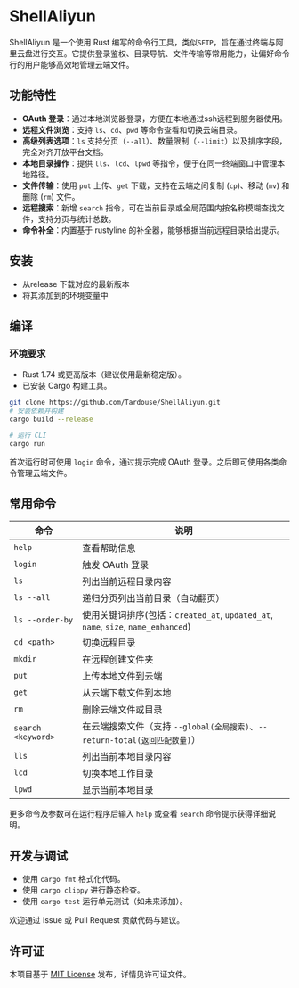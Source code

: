 # ShellAliyun

ShellAliyun 是一个使用 Rust 编写的命令行工具，类似`SFTP`，旨在通过终端与阿里云盘进行交互。它提供登录鉴权、目录导航、文件传输等常用能力，让偏好命令行的用户能够高效地管理云端文件。

## 功能特性

- **OAuth 登录**：通过本地浏览器登录，方便在本地通过ssh远程到服务器使用。
- **远程文件浏览**：支持 `ls`、`cd`、`pwd` 等命令查看和切换云端目录。
- **高级列表选项**：`ls` 支持分页（`--all`）、数量限制（`--limit`）以及排序字段，完全对齐开放平台文档。
- **本地目录操作**：提供 `lls`、`lcd`、`lpwd` 等指令，便于在同一终端窗口中管理本地路径。
- **文件传输**：使用 `put` 上传、`get` 下载，支持在云端之间复制 (`cp`)、移动 (`mv`) 和删除 (`rm`) 文件。
- **远程搜索**：新增 `search` 指令，可在当前目录或全局范围内按名称模糊查找文件，支持分页与统计总数。
- **命令补全**：内置基于 rustyline 的补全器，能够根据当前远程目录给出提示。

## 安装
- 从release 下载对应的最新版本
- 将其添加到的环境变量中

## 编译

### 环境要求

- Rust 1.74 或更高版本（建议使用最新稳定版）。
- 已安装 Cargo 构建工具。

```bash
git clone https://github.com/Tardouse/ShellAliyun.git
# 安装依赖并构建
cargo build --release

# 运行 CLI
cargo run
```

首次运行时可使用 `login` 命令，通过提示完成 OAuth 登录。之后即可使用各类命令管理云端文件。

## 常用命令

| 命令               | 说明                                                                              |
|--------------------|-----------------------------------------------------------------------------------|
| `help`             | 查看帮助信息                                                                      |
| `login`            | 触发 OAuth 登录                                                                   |
| `ls`               | 列出当前远程目录内容                                                              |
| `ls --all`         | 递归分页列出当前目录（自动翻页）                                                  |
| `ls --order-by`    | 使用关键词排序(包括：`created_at`, `updated_at`, `name`, `size`, `name_enhanced`)
| `cd <path>`        | 切换远程目录                                                                      |
| `mkdir`            | 在远程创建文件夹                                                                  |
| `put`              | 上传本地文件到云端                                                                |
| `get`              | 从云端下载文件到本地                                                              |
| `rm`               | 删除云端文件或目录                                                                |
| `search <keyword>` | 在云端搜索文件（支持 `--global(全局搜索)`、`--return-total(返回匹配数量)`）       |
| `lls`              | 列出当前本地目录内容                                                              |
| `lcd`              | 切换本地工作目录                                                                  |
| `lpwd`             | 显示当前本地目录                                                                  |

更多命令及参数可在运行程序后输入 `help` 或查看 `search` 命令提示获得详细说明。

## 开发与调试

- 使用 `cargo fmt` 格式化代码。
- 使用 `cargo clippy` 进行静态检查。
- 使用 `cargo test` 运行单元测试（如未来添加）。

欢迎通过 Issue 或 Pull Request 贡献代码与建议。

## 许可证

本项目基于 [MIT License](./LICENSE) 发布，详情见许可证文件。
